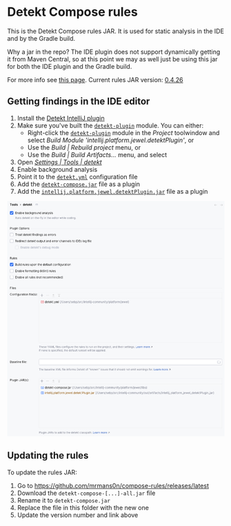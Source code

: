 # Detekt Compose rules

This is the Detekt Compose rules JAR. It is used for static analysis in the IDE and by the Gradle build.

Why a jar in the repo? The IDE plugin does not support dynamically getting it from Maven Central, so at this point we
may as well just be using this jar for both the IDE plugin and the Gradle build.

For more info see [this page](https://mrmans0n.github.io/compose-rules/detekt/).
Current rules JAR version: [0.4.26](https://github.com/mrmans0n/compose-rules/releases/tag/v0.4.26)

## Getting findings in the IDE editor

1. Install the [Detekt IntelliJ plugin](https://plugins.jetbrains.com/plugin/10761-detekt)
2. Make sure you've built the [`detekt-plugin`](../detekt-plugin) module. You can either:
   * Right-click the [`detekt-plugin`](../detekt-plugin) module in the _Project_ toolwindow and select _Build Module
     'intellij.platform.jewel.detektPlugin'_, or
   * Use the _Build | Rebuild project_ menu, or
   * Use the _Build | Build Artifacts..._ menu, and select
3. Open [_Settings | Tools | detekt_](jetbrains://idea/settings?name=Tools--detekt)
4. Enable background analysis
5. Point it to the [`detekt.yml`](../detekt.yml) configuration file
6. Add the [`detekt-compose.jar`](detekt-compose.jar) file as a plugin
7. Add the [`intellij.platform.jewel.detektPlugin.jar`](../../../out/artifacts/intellij_platform_jewel_detektPlugin_jar/intellij.platform.jewel.detektPlugin.jar)
   file as a plugin

![Detekt plugin configuration example](detekt-plugin-config.png)

## Updating the rules

To update the rules JAR:

1. Go to https://github.com/mrmans0n/compose-rules/releases/latest
2. Download the `detekt-compose-[...]-all.jar` file
3. Rename it to `detekt-compose.jar`
4. Replace the file in this folder with the new one
5. Update the version number and link above
